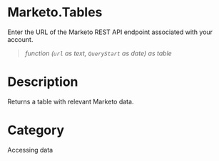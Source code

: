 ﻿# Marketo.Tables
Enter the URL of the Marketo REST API endpoint associated with your account.
> _function (<code>url</code> as text, <code>QueryStart</code> as date) as table_
# Description 
Returns a table with relevant Marketo data.

# Category 
Accessing data
